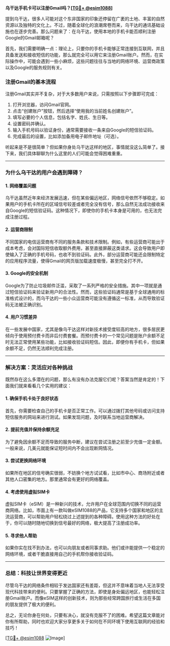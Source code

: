 **乌干达手机卡可以注册Gmail吗？[[TG💪+ @esim1088](https://t.me/s/esim1088)]**

提到乌干达，很多人可能对这个东非国家的印象还停留在广袤的土地、丰富的自然资源以及独特的文化上。不过，随着全球化的浪潮席卷而来，乌干达的通讯基础设施也在逐步完善。那么问题来了：在乌干达，使用本地的手机卡能否顺利注册Google的Gmail邮箱呢？

首先，我们需要明确一点：理论上，只要你的手机卡能够正常连接到互联网，并且具备发送和接收短信的功能，那么就完全可以用它来注册Gmail账户。然而，在实际操作中，可能会遇到一些小麻烦，这些问题往往与当地的网络环境、运营商政策以及Google的服务规则有关。

### **注册Gmail的基本流程**

注册Gmail其实并不复杂，对于大多数用户来说，只需按照以下步骤即可完成：

1. 打开浏览器，访问Gmail官网。
2. 点击“创建账户”按钮，然后选择“使用我的当前姓名创建账户”。
3. 填写必要的个人信息，包括名字、姓氏、生日等。
4. 设置密码并确认。
5. 输入手机号码以验证身份，通常需要接收一条来自Google的短信验证码。
6. 完成最后的设置，比如添加备用电子邮件地址（可选）。

听起来是不是很简单？但如果你身处乌干达这样的地区，事情就没这么简单了。接下来，我们具体聊聊为什么这里的人们可能会觉得困难重重。

---

### **为什么乌干达的用户会遇到障碍？**

#### **1. 网络覆盖问题**
乌干达虽然近年来经济发展迅速，但在某些偏远地区，网络信号依然不够稳定。如果用户的手机卡所在的区域信号较差或者完全没有信号，那么自然无法成功接收来自Google的短信验证码。这种情况下，即使你的手机卡本身是可用的，也无法完成注册过程。

#### **2. 运营商限制**
不同国家的电信运营商有不同的服务条款和技术限制。例如，有些运营商可能出于成本考虑，会对国际短信收取额外费用，甚至直接屏蔽这类请求。这会导致用户即使输入了正确的手机号码，也收不到验证码。此外，部分运营商可能还会限制特定的应用程序流量，使得Gmail的网页版加载速度极慢，甚至完全打不开。

#### **3. Google的安全机制**
Google为了防止垃圾邮件泛滥，采取了一系列严格的安全措施。其中一项就是通过短信验证码来验证新用户的合法性。然而，这些验证码通常是基于全球通用的标准格式设计的，而乌干达的一些小众运营商可能没有遵循这一标准，从而导致验证码无法被正确识别。

#### **4. 用户习惯差异**
在一些发展中国家，尤其是像乌干达这样对新技术接受度较高的地方，很多居民更倾向于使用预付费卡而非后付费套餐。而预付费卡的一个常见问题是账户余额不足时无法正常使用某些功能，比如接收验证码短信。因此，即便你有手机卡，但如果余额不足，仍然无法顺利完成注册。

---

### **解决方案：灵活应对各种挑战**

既然存在这么多潜在的问题，那么有没有办法克服它们呢？答案当然是肯定的！下面我们就来看看几个实用的建议：

#### **1. 确保手机卡处于良好状态**
首先，你需要检查自己的手机卡是否正常工作。可以通过拨打其他号码或访问支持短信服务的网站来进行测试。如果发现问题，及时联系当地运营商解决。

#### **2. 提前充值并保持余额充足**
为了避免因余额不足而导致的服务中断，建议在尝试注册之前至少充值一定金额。一般来说，几美元就能保证短时间内不会出现断网情况。

#### **3. 尝试更换网络环境**
如果所在地区的信号确实很弱，不妨换个地方试试看，比如市中心、商场附近或者其他人口密集的地方。那里通常会有更好的网络覆盖。

#### **4. 考虑使用虚拟SIM卡**
虚拟SIM卡（eSIM）是一种新兴的技术，允许用户在全球范围内切换不同的运营商网络。比如，市面上有一款叫做eSIM1088的产品，它支持多个国家和地区的主流运营商，可以帮助用户轻松绕过上述提到的各种障碍。使用这种方法的好处在于，你可以随时随地切换到信号最好的网络，极大提高了注册成功率。

#### **5. 寻求他人帮助**
如果你实在找不到办法，也可以向朋友或者同事求助。他们或许能提供一个稳定的网络环境，或者干脆直接用自己的手机帮你接收验证码。

---

### **总结：科技让世界变得更近**

尽管乌干达的网络条件相较于发达国家还有差距，但这并不意味着当地人无法享受现代科技带来的便利。只要掌握了正确的方法，即使是身处偏远地区，也能轻松注册Gmail账户。而像eSIM这样的创新技术，则为那些经常跨国旅行或生活在多国的朋友提供了极大的便利。

总之，无论你身在何处，只要有决心，就没有克服不了的困难。希望这篇文章能对你有所帮助，同时也欢迎大家分享更多关于如何在不同环境下使用互联网的经验和技巧！

[[TG💪+ @esim1088](https://t.me/s/esim1088) ![Image](https://i.postimg.cc/4NQfJmqS/Snipaste-2025-05-13-00-14-12.png)]